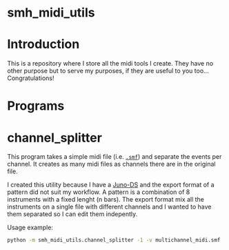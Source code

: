 # smh\_midi\_utils

# Introduction
This is a repository where I store all the midi tools I create.
They have no other purpose but to serve my purposes, if they are useful to you too... Congratulations!


# Programs

# channel\_splitter
This program takes a simple midi file (i.e. [`.smf`](https://www.midi.org/specifications-old/item/standard-midi-files-smf)) and separate the events per channel. It creates as many midi files as channels there are in the original file.

I created this utility because I have a [Juno-DS](https://www.roland.com/es-es/products/juno-ds/) and the export format of a pattern did not suit my workflow. A pattern is a combination of 8 instruments with a fixed lenght (n bars). The export format mix all the instruments on a single file with different channels and I wanted to have them separated so I can edit them indepently.

Usage example:
```bash
python -m smh_midi_utils.channel_splitter -1 -v multichannel_midi.smf
```
